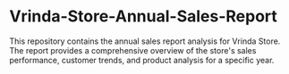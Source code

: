 # Vrinda-Store-Annual-Sales-Report
This repository contains the annual sales report analysis for Vrinda Store. The report provides a comprehensive overview of the store's sales performance, customer trends, and product analysis for a specific year.
